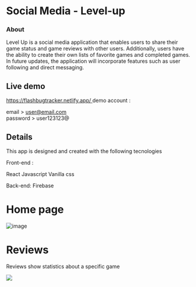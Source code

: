 # Social Media - Level-up


### About


Level Up is a social media application that enables users to share their game status and game reviews with other users. Additionally, users have the ability to create their own lists of favorite games and completed games. In future updates, the application will incorporate features such as user following and direct messaging.


## Live demo 

[https://flashbugtracker.netlify.app/
](https://levelup-socialmedia.netlify.app/)
demo account : 

email > user@email.com  
password > user123123@


## Details

This app is designed and created with the following tecnologies

Front-end :

React
Javascript
Vanilla css

Back-end:
Firebase 

# Home page
![image](https://github.com/de-Padua/levelup-social_media/blob/Main/level-up/home.JPG)

# Reviews

Reviews show statistics about a specific game

![](https://github.com/de-Padua/levelup-social_media/blob/Main/level-up/reviews.JPG)


